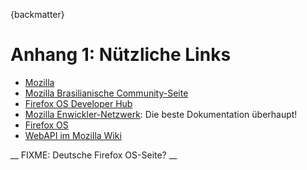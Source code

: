 {backmatter}

# Anhang 1: Nützliche Links

* [Mozilla](http://mozilla.org)
* [Mozilla Brasilianische Community-Seite](http://mozillabrasi.org.br)
* [Firefox OS Developer Hub](http://marketplace.firefox.com/developers)
* [Mozilla Enwickler-Netzwerk](http://developer.mozilla.org/): Die beste Dokumentation überhaupt!
* [Firefox OS](http://www.mozilla.org/pt-BR/firefox/os/)
* [WebAPI im Mozilla Wiki](http://wiki.mozilla.org/WebAPI) 

__ FIXME: Deutsche Firefox OS-Seite? __
